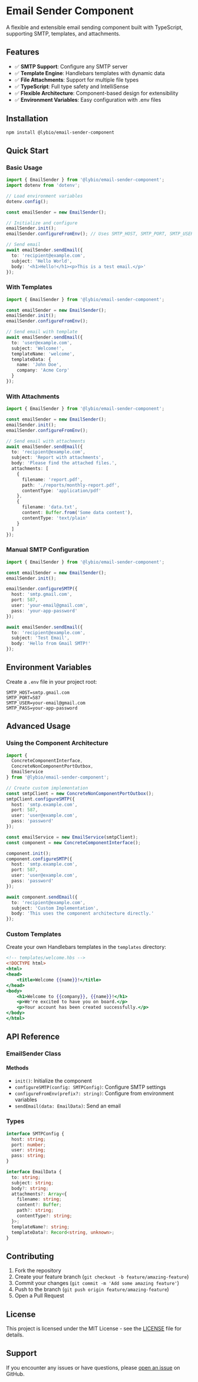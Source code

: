 # Email Sender Component

A flexible and extensible email sending component built with TypeScript, supporting SMTP, templates, and attachments.

## Features

- ✅ **SMTP Support**: Configure any SMTP server
- ✅ **Template Engine**: Handlebars templates with dynamic data
- ✅ **File Attachments**: Support for multiple file types
- ✅ **TypeScript**: Full type safety and IntelliSense
- ✅ **Flexible Architecture**: Component-based design for extensibility
- ✅ **Environment Variables**: Easy configuration with .env files

## Installation

```bash
npm install @lybio/email-sender-component
```

## Quick Start

### Basic Usage

```typescript
import { EmailSender } from '@lybio/email-sender-component';
import dotenv from 'dotenv';

// Load environment variables
dotenv.config();

const emailSender = new EmailSender();

// Initialize and configure
emailSender.init();
emailSender.configureFromEnv(); // Uses SMTP_HOST, SMTP_PORT, SMTP_USER, SMTP_PASS

// Send email
await emailSender.sendEmail({
  to: 'recipient@example.com',
  subject: 'Hello World',
  body: '<h1>Hello!</h1><p>This is a test email.</p>'
});
```

### With Templates

```typescript
import { EmailSender } from '@lybio/email-sender-component';

const emailSender = new EmailSender();
emailSender.init();
emailSender.configureFromEnv();

// Send email with template
await emailSender.sendEmail({
  to: 'user@example.com',
  subject: 'Welcome!',
  templateName: 'welcome',
  templateData: {
    name: 'John Doe',
    company: 'Acme Corp'
  }
});
```

### With Attachments

```typescript
import { EmailSender } from '@lybio/email-sender-component';

const emailSender = new EmailSender();
emailSender.init();
emailSender.configureFromEnv();

// Send email with attachments
await emailSender.sendEmail({
  to: 'recipient@example.com',
  subject: 'Report with attachments',
  body: 'Please find the attached files.',
  attachments: [
    {
      filename: 'report.pdf',
      path: './reports/monthly-report.pdf',
      contentType: 'application/pdf'
    },
    {
      filename: 'data.txt',
      content: Buffer.from('Some data content'),
      contentType: 'text/plain'
    }
  ]
});
```

### Manual SMTP Configuration

```typescript
import { EmailSender } from '@lybio/email-sender-component';

const emailSender = new EmailSender();
emailSender.init();

emailSender.configureSMTP({
  host: 'smtp.gmail.com',
  port: 587,
  user: 'your-email@gmail.com',
  pass: 'your-app-password'
});

await emailSender.sendEmail({
  to: 'recipient@example.com',
  subject: 'Test Email',
  body: 'Hello from Gmail SMTP!'
});
```

## Environment Variables

Create a `.env` file in your project root:

```env
SMTP_HOST=smtp.gmail.com
SMTP_PORT=587
SMTP_USER=your-email@gmail.com
SMTP_PASS=your-app-password
```

## Advanced Usage

### Using the Component Architecture

```typescript
import { 
  ConcreteComponentInterface, 
  ConcreteNonComponentPortOutbox,
  EmailService 
} from '@lybio/email-sender-component';

// Create custom implementation
const smtpClient = new ConcreteNonComponentPortOutbox();
smtpClient.configureSMTP({
  host: 'smtp.example.com',
  port: 587,
  user: 'user@example.com',
  pass: 'password'
});

const emailService = new EmailService(smtpClient);
const component = new ConcreteComponentInterface();

component.init();
component.configureSMTP({
  host: 'smtp.example.com',
  port: 587,
  user: 'user@example.com',
  pass: 'password'
});

await component.sendEmail({
  to: 'recipient@example.com',
  subject: 'Custom Implementation',
  body: 'This uses the component architecture directly.'
});
```

### Custom Templates

Create your own Handlebars templates in the `templates` directory:

```handlebars
<!-- templates/welcome.hbs -->
<!DOCTYPE html>
<html>
<head>
    <title>Welcome {{name}}!</title>
</head>
<body>
    <h1>Welcome to {{company}}, {{name}}!</h1>
    <p>We're excited to have you on board.</p>
    <p>Your account has been created successfully.</p>
</body>
</html>
```

## API Reference

### EmailSender Class

#### Methods

- `init()`: Initialize the component
- `configureSMTP(config: SMTPConfig)`: Configure SMTP settings
- `configureFromEnv(prefix?: string)`: Configure from environment variables
- `sendEmail(data: EmailData)`: Send an email

### Types

```typescript
interface SMTPConfig {
  host: string;
  port: number;
  user: string;
  pass: string;
}

interface EmailData {
  to: string;
  subject: string;
  body?: string;
  attachments?: Array<{
    filename: string;
    content?: Buffer;
    path?: string;
    contentType?: string;
  }>;
  templateName?: string;
  templateData?: Record<string, unknown>;
}
```

## Contributing

1. Fork the repository
2. Create your feature branch (`git checkout -b feature/amazing-feature`)
3. Commit your changes (`git commit -m 'Add some amazing feature'`)
4. Push to the branch (`git push origin feature/amazing-feature`)
5. Open a Pull Request

## License

This project is licensed under the MIT License - see the [LICENSE](LICENSE) file for details.

## Support

If you encounter any issues or have questions, please [open an issue](https://github.com/lybio/email-sender-component/issues) on GitHub. 
